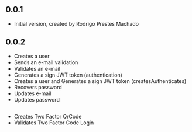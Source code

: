 ## 0.0.1

- Initial version, created by Rodrigo Prestes Machado

## 0.0.2

- Creates a user
- Sends an e-mail validation
- Validates an e-mail
- Generates a sign JWT token (authentication)
- Creates a user and Generates a sign JWT token (createsAuthenticates)
- Recovers password
- Updates e-mail
- Updates password

##
- Creates Two Factor QrCode
- Validates Two Factor Code Login

